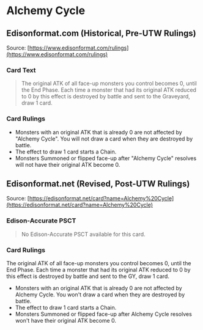 # Alchemy Cycle

## Edisonformat.com (Historical, Pre-UTW Rulings)

Source: [https://www.edisonformat.com/rulings](https://www.edisonformat.com/rulings)

### Card Text

> The original ATK of all face-up monsters you control becomes 0, until the End Phase. Each time a monster that had its original ATK reduced to 0 by this effect is destroyed by battle and sent to the Graveyard, draw 1 card.

### Card Rulings

*   Monsters with an original ATK that is already 0 are not affected by "Alchemy Cycle". You will not draw a card when they are destroyed by battle.
*   The effect to draw 1 card starts a Chain.
*   Monsters Summoned or flipped face-up after "Alchemy Cycle" resolves will not have their original ATK become 0.

## Edisonformat.net (Revised, Post-UTW Rulings)

Source: [https://edisonformat.net/card?name=Alchemy%20Cycle](https://edisonformat.net/card?name=Alchemy%20Cycle)

### Edison-Accurate PSCT

> No Edison-Accurate PSCT available for this card.

### Card Rulings

The original ATK of all face-up monsters you control becomes 0, until the End Phase. Each time a monster that had its original ATK reduced to 0 by this effect is destroyed by battle and sent to the GY, draw 1 card.
*   Monsters with an original ATK that is already 0 are not affected by Alchemy Cycle. You won't draw a card when they are destroyed by battle.
*   The effect to draw 1 card starts a Chain.
*   Monsters Summoned or flipped face-up after Alchemy Cycle resolves won't have their original ATK become 0.
            